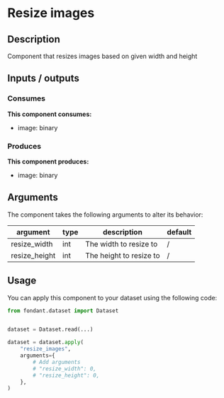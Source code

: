 # Resize images

<a id="resize_images#description"></a>
## Description
Component that resizes images based on given width and height

<a id="resize_images#inputs_outputs"></a>
## Inputs / outputs 

<a id="resize_images#consumes"></a>
### Consumes 
**This component consumes:**

- image: binary




<a id="resize_images#produces"></a>  
### Produces 
**This component produces:**

- image: binary



<a id="resize_images#arguments"></a>
## Arguments

The component takes the following arguments to alter its behavior:

| argument | type | description | default |
| -------- | ---- | ----------- | ------- |
| resize_width | int | The width to resize to | / |
| resize_height | int | The height to resize to | / |

<a id="resize_images#usage"></a>
## Usage 

You can apply this component to your dataset using the following code:

```python
from fondant.dataset import Dataset


dataset = Dataset.read(...)

dataset = dataset.apply(
    "resize_images",
    arguments={
        # Add arguments
        # "resize_width": 0,
        # "resize_height": 0,
    },
)
```

